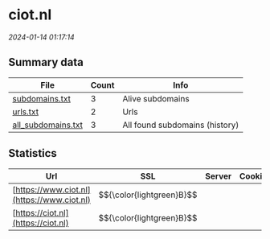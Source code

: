 # ciot.nl
*2024-01-14 01:17:14*
## Summary data


| File       | Count | Info |
|------------|-------|------|
|[subdomains.txt](/data/ciot.nl/subdomains.txt)|3|Alive subdomains|
|[urls.txt](/data/ciot.nl/urls.txt)|2|Urls|
|[all_subdomains.txt](/data/ciot.nl/all_subdomains.txt)|3|All found subdomains (history)|


## Statistics


| Url | SSL | Server | Cookie | HSTS | CSP | XFO | XXP | RP | Tech |Title |
|------------|-------|------|------|------|------|------|------|------|------|------|
|[https://www.ciot.nl](https://www.ciot.nl)| $${\color{lightgreen}B}$$ || |:white_check_mark: |:warning: | :white_check_mark: | :white_check_mark: | :white_check_mark: |HSTS||
|[https://ciot.nl](https://ciot.nl)| $${\color{lightgreen}B}$$ || |:white_check_mark: |:warning: | :white_check_mark: | :white_check_mark: | :white_check_mark: |HSTS||